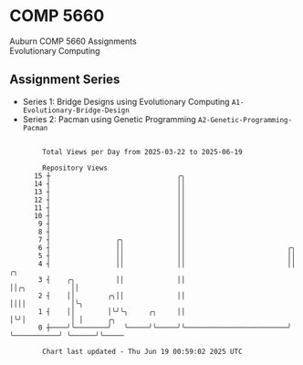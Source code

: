 # COMP 5660
Auburn COMP 5660 Assignments  
Evolutionary Computing

## Assignment Series
- Series 1: Bridge Designs using Evolutionary Computing `A1-Evolutionary-Bridge-Design`
- Series 2: Pacman using Genetic Programming `A2-Genetic-Programming-Pacman`

```

        Total Views per Day from 2025-03-22 to 2025-06-19

        Repository Views
      15 ┼                               ╭╮
      14 ┤                               ││
      13 ┤                               ││
      12 ┤                               ││
      11 ┤                               ││
      10 ┤                               ││
       9 ┤                               ││
       8 ┤                               ││
       7 ┤                ╭╮             ││
       6 ┤                ││             ││                         ╭╮
       5 ┤                ││             ││                         ││
       4 ┤                ││             ││                         ││             ╭╮
       3 ┤    ╭╮          ││             ││                         ││╭╮           ││
       2 ┤    ││        ╭╮││             ││                         ││││           │╰╮
       1 ┤    ││        │╰╯╰╮     ╭╮     ││                         │╰╯│           │ │      ╭╮
       0 ┼────╯╰────────╯   ╰─────╯╰─────╯╰─────────────────────────╯  ╰───────────╯ ╰──────╯╰─────

        Chart last updated - Thu Jun 19 00:59:02 2025 UTC
        
```
